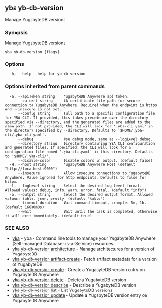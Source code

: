 ## yba yb-db-version

Manage YugabyteDB versions

### Synopsis

Manage YugabyteDB versions

```
yba yb-db-version [flags]
```

### Options

```
  -h, --help   help for yb-db-version
```

### Options inherited from parent commands

```
  -a, --apiToken string    YugabyteDB Anywhere api token.
      --ca-cert string     CA certificate file path for secure connection to YugabyteDB Anywhere. Required when the endpoint is https and --insecure is not set.
      --config string      Full path to a specific configuration file for YBA CLI. If provided, this takes precedence over the directory specified via --directory, and the generated files are added to the same path. If not provided, the CLI will look for '.yba-cli.yaml' in the directory specified by --directory. Defaults to '$HOME/.yba-cli/.yba-cli.yaml'.
      --debug              Use debug mode, same as --logLevel debug.
      --directory string   Directory containing YBA CLI configuration and generated files. If specified, the CLI will look for a configuration file named '.yba-cli.yaml' in this directory. Defaults to '$HOME/.yba-cli/'.
      --disable-color      Disable colors in output. (default false)
  -H, --host string        YugabyteDB Anywhere Host (default "http://localhost:9000")
      --insecure           Allow insecure connections to YugabyteDB Anywhere. Value ignored for http endpoints. Defaults to false for https.
  -l, --logLevel string    Select the desired log level format. Allowed values: debug, info, warn, error, fatal. (default "info")
  -o, --output string      Select the desired output format. Allowed values: table, json, pretty. (default "table")
      --timeout duration   Wait command timeout, example: 5m, 1h. (default 168h0m0s)
      --wait               Wait until the task is completed, otherwise it will exit immediately. (default true)
```

### SEE ALSO

* [yba](yba.md)	 - yba - Command line tools to manage your YugabyteDB Anywhere (Self-managed Database-as-a-Service) resources.
* [yba yb-db-version architecture](yba_yb-db-version_architecture.md)	 - Manage architectures for a version of YugabyteDB
* [yba yb-db-version artifact-create](yba_yb-db-version_artifact-create.md)	 - Fetch artifact metadata for a version of YugabyteDB
* [yba yb-db-version create](yba_yb-db-version_create.md)	 - Create a YugabyteDB version entry on YugabyteDB Anywhere
* [yba yb-db-version delete](yba_yb-db-version_delete.md)	 - Delete a YugabyteDB version
* [yba yb-db-version describe](yba_yb-db-version_describe.md)	 - Describe a YugabyteDB version
* [yba yb-db-version list](yba_yb-db-version_list.md)	 - List YugabyteDB versions
* [yba yb-db-version update](yba_yb-db-version_update.md)	 - Update a YugabyteDB version entry on YugabyteDB Anywhere

